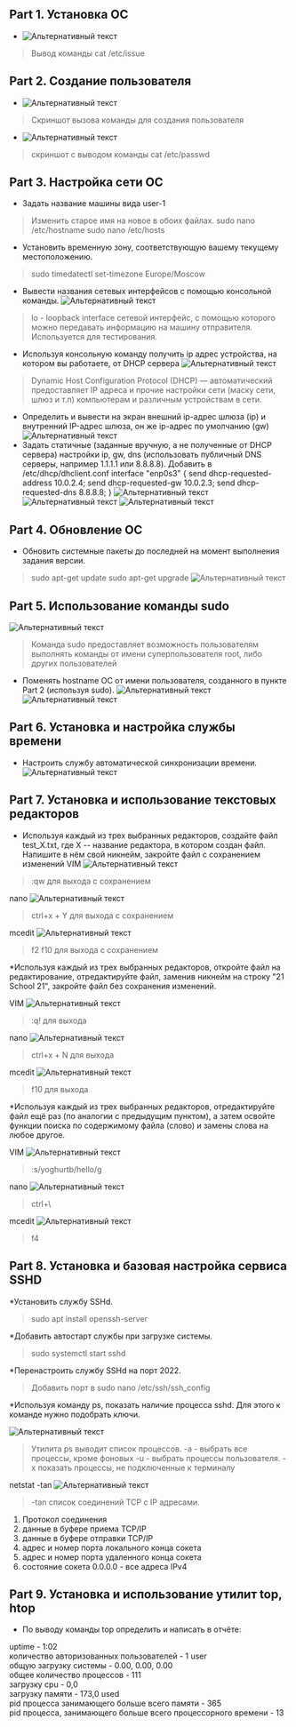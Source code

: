 ## Part 1. Установка ОС ##
* ![Альтернативный текст](./img/1.png "Подсказка")
> Вывод команды cat /etc/issue
## Part 2. Создание пользователя ##
* ![Альтернативный текст](./img/2.png "Подсказка") 
>Cкриншот вызова команды для создания пользователя
* ![Альтернативный текст](./img/3.png)
>  скриншот с выводом команды cat /etc/passwd
## Part 3. Настройка сети ОС ##
* Задать название машины вида user-1
> Изменить старое имя на новое в обоих файлах.
>sudo nano /etc/hostname
>sudo nano /etc/hosts
* Установить временную зону, соответствующую вашему текущему местоположению.
>sudo timedatectl set-timezone Europe/Moscow
* Вывести названия сетевых интерфейсов с помощью консольной команды.
![Альтернативный текст](./img/4.png)
>lo - loopback interface сетевой интерфейс, с помощью которого можно передавать информацию на машину отправителя. Используется для тестирования.
* Используя консольную команду получить ip адрес устройства, на котором вы работаете, от DHCP сервера
![Альтернативный текст](./img/5.png)
> Dynamic Host Configuration Protocol (DHCP) — автоматический предоставляет IP адреса и прочие настройки сети (маску сети, шлюз и т.п) компьютерам и различным устройствам в сети.
* Определить и вывести на экран внешний ip-адрес шлюза (ip) и внутренний IP-адрес шлюза, он же ip-адрес по умолчанию (gw)
![Альтернативный текст](./img/6.png)
* Задать статичные (заданные вручную, а не полученные от DHCP сервера) настройки ip, gw, dns (использовать публичный DNS серверы, например 1.1.1.1 или 8.8.8.8).
Добавить в /etc/dhcp/dhclient.conf 
interface "enp0s3" {
    send dhcp-requested-address 10.0.2.4;
    send dhcp-requested-gw 10.0.2.3;
    send dhcp-requested-dns 8.8.8.8;
}
![Альтернативный текст](./img/7.png)
![Альтернативный текст](./img/8.png)
![Альтернативный текст](./img/9.png)
## Part 4. Обновление ОС ##
* Обновить системные пакеты до последней на момент выполнения задания версии.
> sudo apt-get update
> sudo apt-get upgrade
![Альтернативный текст](./img/10.png)
## Part 5. Использование команды sudo ##
![Альтернативный текст](./img/11.png)
> Команда sudo предоставляет возможность пользователям выполнять команды от имени суперпользователя root, либо других пользователей
* Поменять hostname ОС от имени пользователя, созданного в пункте Part 2 (используя sudo).
![Альтернативный текст](./img/12.png)
![Альтернативный текст](./img/13.png)
## Part 6. Установка и настройка службы времени ##
* Настроить службу автоматической синхронизации времени.
![Альтернативный текст](./img/14.png)
## Part 7. Установка и использование текстовых редакторов ##
* Используя каждый из трех выбранных редакторов, создайте файл test_X.txt, где X -- название редактора, в котором создан файл. Напишите в нём свой никнейм, закройте файл с сохранением изменений
VIM
![Альтернативный текст](./img/15.png)
>:qw для выхода с сохранением

nano
![Альтернативный текст](./img/16.png)
>ctrl+x + Y для выхода с сохранением

mcedit
![Альтернативный текст](./img/17.png)
>f2 f10 для выхода с сохранением

*Используя каждый из трех выбранных редакторов, откройте файл на редактирование, отредактируйте файл, заменив никнейм на строку "21 School 21", закройте файл без сохранения изменений.

VIM
![Альтернативный текст](./img/18.png)
>:q! для выхода

nano
![Альтернативный текст](./img/19.png)
>ctrl+x + N для выхода

mcedit
![Альтернативный текст](./img/20.png)
>f10 для выхода

*Используя каждый из трех выбранных редакторов, отредактируйте файл ещё раз (по аналогии с предыдущим пунктом), а затем освойте функции поиска по содержимому файла (слово) и замены слова на любое другое.

VIM
![Альтернативный текст](./img/21.png)
>:s/yoghurtb/hello/g

nano
![Альтернативный текст](./img/22.png)
>ctrl+\ 

mcedit
![Альтернативный текст](./img/23.png)
>f4
## Part 8. Установка и базовая настройка сервиса SSHD ##

*Установить службу SSHd.

>sudo apt install openssh-server

*Добавить автостарт службы при загрузке системы.

>sudo systemctl start sshd

*Перенастроить службу SSHd на порт 2022.

>Добавить порт в sudo nano /etc/ssh/ssh_config

*Используя команду ps, показать наличие процесса sshd. Для этого к команде нужно подобрать ключи.

![Альтернативный текст](./img/24.png)
>Утилита ps выводит список процессов.
>-a - выбрать все процессы, кроме фоновых
>-u - выбрать процессы пользователя.
>-x показать процессы, не подключенные к терминалу

netstat -tan
![Альтернативный текст](./img/25.png)
>-tan список соединений TCP с IP адресами.
1. Протокол соединения
2. данные в буфере приема TCP/IP
3. данные в буфере отправки TCP/IP
4. адрес и номер порта локального конца сокета
5. адрес и номер порта удаленного конца сокета
6. состояние сокета
0.0.0.0 - все адреса IPv4

## Part 9. Установка и использование утилит top, htop ##

* По выводу команды top определить и написать в отчёте:

uptime - 1:02  
количество авторизованных пользователей - 1 user  
общую загрузку системы - 0.00, 0.00, 0.00  
общее количество процессов - 111  
загрузку cpu - 0,0  
загрузку памяти - 173,0 used  
pid процесса занимающего больше всего памяти - 365  
pid процесса, занимающего больше всего процессорного времени - 13  






  
  
